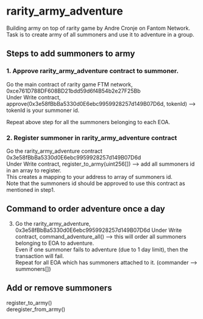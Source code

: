 # rarity_army_adventure
Building army on top of rarity game by Andre Cronje on Fantom Network.
Task is to create army of all summoners and use it to adventure in a group.

## Steps to add summoners to army
### 1. Approve rarity_army_adventure contract to summoner.  
   Go the main contract of rarity game FTM network, 0xce761D788DF608BD21bdd59d6f4B54b2e27F25Bb  
   Under Write contract, approve(0x3e58fBbBa5330d0E6ebc9959928257d149B07D6d, tokenId) --> tokenId is your summoner id.  
                                                    
   Repeat above step for all the summoners belonging to each EOA.  

### 2. Register summoner in rarity_army_adventure contract
   Go the rarity_army_adventure contract 0x3e58fBbBa5330d0E6ebc9959928257d149B07D6d  
   Under Write contract, register_to_army(uint256[]) --> add all summoners id in an array to register.  
   This creates a mapping to your address to array of summoners id.  
   Note that the summoners id should be approved to use this contract as mentioned in step1.  
   
## Command to order adventure once a day
 3. Go the rarity_army_adventure, 0x3e58fBbBa5330d0E6ebc9959928257d149B07D6d
  Under Write contract, command_adventure_all() --> this will order all summoners belonging to EOA to adventure.  
  Even if one summoner fails to adventure (due to 1 day limit), then the transaction will fail.  
  Repeat for all EOA which has summoners attached to it. (commander --> summoners[])  
 
 ## Add or remove summoners
 register_to_army()  
 deregister_from_army()  

